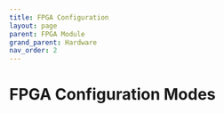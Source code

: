 ```yaml
---
title: FPGA Configuration
layout: page
parent: FPGA Module
grand_parent: Hardware
nav_order: 2
---
```

# FPGA Configuration Modes
